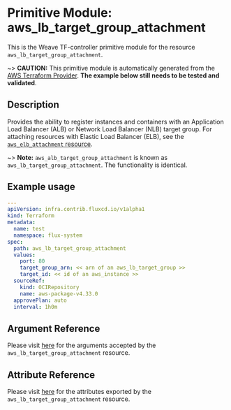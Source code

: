 
# Primitive Module: aws_lb_target_group_attachment

This is the Weave TF-controller primitive module for the resource `aws_lb_target_group_attachment`.

~> **CAUTION:** This primitive module is automatically generated from the [AWS Terraform Provider](https://registry.terraform.io/providers/hashicorp/aws/latest/docs/resources/lb_target_group_attachment). **The example below still needs to be tested and validated**.

## Description

Provides the ability to register instances and containers with an Application Load Balancer (ALB) or Network Load Balancer (NLB) target group. For attaching resources with Elastic Load Balancer (ELB), see the [`aws_elb_attachment` resource](/docs/providers/aws/r/elb_attachment.html).

~> **Note:** `aws_alb_target_group_attachment` is known as `aws_lb_target_group_attachment`. The functionality is identical.

## Example usage

```yaml
---
apiVersion: infra.contrib.fluxcd.io/v1alpha1
kind: Terraform
metadata:
  name: test
  namespace: flux-system
spec:
  path: aws_lb_target_group_attachment
  values:
    port: 80
    target_group_arn: << arn of an aws_lb_target_group >>
    target_id: << id of an aws_instance >>
  sourceRef:
    kind: OCIRepository
    name: aws-package-v4.33.0
  approvePlan: auto
  interval: 1h0m
```

## Argument Reference

Please visit [here](https://registry.terraform.io/providers/hashicorp/aws/latest/docs/resources/lb_target_group_attachment#argument-reference) for the arguments accepted by the `aws_lb_target_group_attachment` resource.

## Attribute Reference

Please visit [here](https://registry.terraform.io/providers/hashicorp/aws/latest/docs/resources/lb_target_group_attachment#attributes-reference) for the attributes exported by the `aws_lb_target_group_attachment` resource.
